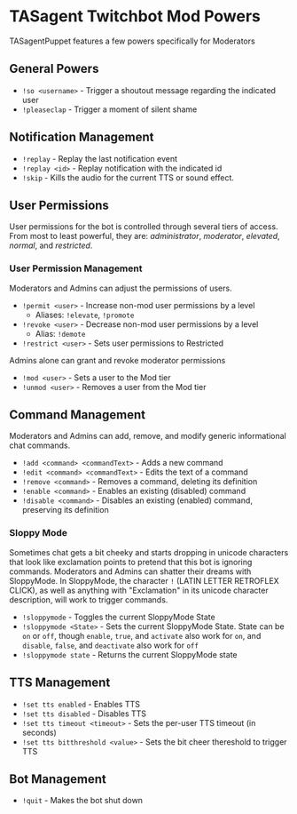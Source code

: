 # TASagent Twitchbot Mod Powers

TASagentPuppet features a few powers specifically for Moderators

## General Powers

* `!so <username>` - Trigger a shoutout message regarding the indicated user
* `!pleaseclap` - Trigger a moment of silent shame

## Notification Management

* `!replay` - Replay the last notification event
* `!replay <id>` - Replay notification with the indicated id
* `!skip` - Kills the audio for the current TTS or sound effect.

## User Permissions

User permissions for the bot is controlled through several tiers of access.  From most to least powerful, they are: _administrator_, _moderator_, _elevated_, _normal_, and _restricted_.

### User Permission Management

Moderators and Admins can adjust the permissions of users.

* `!permit <user>` - Increase non-mod user permissions by a level
    * Aliases: `!elevate`, `!promote`
* `!revoke <user>` - Decrease non-mod user permissions by a level
    * Alias: `!demote`
* `!restrict <user>` - Sets user permissions to Restricted

Admins alone can grant and revoke moderator permissions

* `!mod <user>` - Sets a user to the Mod tier
* `!unmod <user>` - Removes a user from the Mod tier

## Command Management

Moderators and Admins can add, remove, and modify generic informational chat commands.

* `!add <command> <commandText>` - Adds a new command
* `!edit <command> <commandText>` - Edits the text of a command
* `!remove <command>` - Removes a command, deleting its definition
* `!enable <command>` - Enables an existing (disabled) command
* `!disable <command>` - Disables an existing (enabled) command, preserving its definition

### Sloppy Mode

Sometimes chat gets a bit cheeky and starts dropping in unicode characters that look like exclamation points to pretend that this bot is ignoring commands.  Moderators and Admins can shatter their dreams with SloppyMode.  In SloppyMode, the character `ǃ` (LATIN LETTER RETROFLEX CLICK), as well as anything with "Exclamation" in its unicode character description, will work to trigger commands.

* `!sloppymode` - Toggles the current SloppyMode State
* `!sloppymode <State>` - Sets the current SloppyMode State.  State can be `on` or `off`, though `enable`, `true`, and `activate` also work for `on`, and `disable`, `false`, and `deactivate` also work for `off`
* `!sloppymode state` - Returns the current SloppyMode state

## TTS Management

* `!set tts enabled` - Enables TTS
* `!set tts disabled` - Disables TTS
* `!set tts timeout <timeout>` -  Sets the per-user TTS timeout (in seconds)
* `!set tts bitthreshold <value>` - Sets the bit cheer thereshold to trigger TTS

## Bot Management

* `!quit` - Makes the bot shut down
